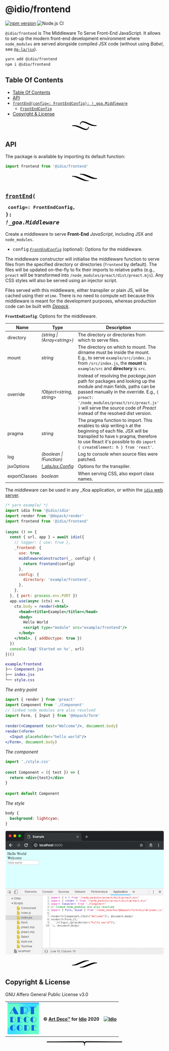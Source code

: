 # @idio/frontend

[![npm version](https://badge.fury.io/js/%40idio%2Ffrontend.svg)](https://www.npmjs.com/package/@idio/frontend)
![Node.js CI](https://github.com/idiocc/frontend/workflows/Node.js%20CI/badge.svg)

`@idio/frontend` is The Middleware To Serve Front-End JavaScript. It allows to set-up the modern front-end development environment where `node_modules` are served alongside compiled JSX code (without using _Babel_, see [`@a-la/jsx`](https://github.com/a-la/jsx)).

```sh
yarn add @idio/frontend
npm i @idio/frontend
```

## Table Of Contents

- [Table Of Contents](#table-of-contents)
- [API](#api)
- [`frontEnd(config=: FrontEndConfig): !_goa.Middleware`](#frontendconfig-frontendconfig-_goamiddleware)
  * [`FrontEndConfig`](#type-frontendconfig)
- [Copyright & License](#copyright--license)

<p align="center"><a href="#table-of-contents">
  <img src="/.documentary/section-breaks/0.svg?sanitize=true">
</a></p>

## API

The package is available by importing its default function:

```js
import frontend from '@idio/frontend'
```

<p align="center"><a href="#table-of-contents">
  <img src="/.documentary/section-breaks/1.svg?sanitize=true">
</a></p>

## <code><ins>frontEnd</ins>(</code><sub><br/>&nbsp;&nbsp;`config=: FrontEndConfig,`<br/></sub><code>): <i>!_goa.Middleware</i></code>
Create a middleware to serve **Front-End** _JavaScript_, including JSX and `node_modules`.

 - <kbd>config</kbd> <em><code><a href="#type-frontendconfig" title="Options for the middleware.">FrontEndConfig</a></code></em> (optional): Options for the middleware.

The middleware constructor will initialise the middleware function to serve files from the specified directory or directories (`frontend` by default). The files will be updated on-the-fly to fix their imports to relative paths (e.g., `preact` will be transformed into `/node_modules/preact/dist/preact.mjs`). Any CSS styles will also be served using an injector script.

Files served with this middleware, either transpiler or plain JS, will be cached using their `mtime`. There is no need to compute `md5` because this middleware is meant for the development purposes, whereas production code can be built with [_Depack_](https://artdecocode.com/depack/).

__<a name="type-frontendconfig">`FrontEndConfig`</a>__: Options for the middleware.


|     Name      |                      Type                       |                                                                                                                                       Description                                                                                                                                        |           Default            |
| ------------- | ----------------------------------------------- | ---------------------------------------------------------------------------------------------------------------------------------------------------------------------------------------------------------------------------------------------------------------------------------------- | ---------------------------- |
| directory     | <em>(string \| !Array&lt;string&gt;)</em>       | The directory or directories from which to serve files.                                                                                                                                                                                                                                  | `frontend`                   |
| mount         | <em>string</em>                                 | The directory on which to mount. The dirname must be inside the mount. E.g., to serve `example/src/index.js` from `/src/index.js`, the **mount** is `example/src` and **directory** is `src`.                                                                                            | `.`                          |
| override      | <em>!Object&lt;string, string&gt;</em>          | Instead of resolving the _package.json_ path for packages and looking up the module and main fields, paths can be passed manually in the override. E.g., `{ preact: '/node_modules/preact/src/preact.js' }` will serve the source code of _Preact_ instead of the resolved dist version. | -                            |
| pragma        | <em>string</em>                                 | The pragma function to import. This enables to skip writing `h` at the beginning of each file. JSX will be transpiled to have `h` pragma, therefore to use React it's possible to do `import { createElement: h } from 'react'`.                                                         | `import { h } from 'preact'` |
| log           | <em>(boolean \| !Function)</em>                 | Log to console when source files were patched.                                                                                                                                                                                                                                           | `false`                      |
| jsxOptions    | <em>[!_alaJsx.Config](#type-_alajsxconfig)</em> | Options for the transpiler.                                                                                                                                                                                                                                                              | -                            |
| exportClasses | <em>boolean</em>                                | When serving CSS, also export class names.                                                                                                                                                                                                                                               | `true`                       |

The middleware can be used in any _Koa application, or within the [`idio` web server](https://www.idio.cc).

```jsx
/* yarn example/ */
import idio from '@idio/idio'
import render from '@depack/render'
import frontend from '@idio/frontend'

(async () => {
  const { url, app } = await idio({
    // logger: { use: true },
    _frontend: {
      use: true,
      middlewareConstructor(_, config) {
        return frontend(config)
      },
      config: {
        directory: 'example/frontend',
      },
    },
  }, { port: process.env.PORT })
  app.use(async (ctx) => {
    ctx.body = render(<html>
      <head><title>Example</title></head>
      <body>
        Hello World
        <script type="module" src="example/frontend"/>
      </body>
    </html>, { addDoctype: true })
  })
  console.log('Started on %s', url)
})()
```

```m
example/frontend
├── Component.jsx
├── index.jsx
└── style.css
```

*The entry point*

```jsx
import { render } from 'preact'
import Component from './Component'
// linked node_modules are also resolved
import Form, { Input } from '@depack/form'

render(<Component test="Welcome"/>, document.body)
render(<Form>
  <Input placeholder="hello world"/>
</Form>, document.body)
```

*The component*

```jsx
import './style.css'

const Component = ({ test }) => {
  return <div>{test}</div>
}

export default Component
```

*The style*

```css
body {
  background: lightcyan;
}
```

![Chrome Example](docs/Example1.gif)

<p align="center"><a href="#table-of-contents">
  <img src="/.documentary/section-breaks/2.svg?sanitize=true">
</a></p>

## Copyright & License

GNU Affero General Public License v3.0

<table>
  <tr>
    <th>
      <a href="https://www.artd.eco">
        <img width="100" src="https://raw.githubusercontent.com/wrote/wrote/master/images/artdeco.png"
          alt="Art Deco">
      </a>
    </th>
    <th>© <a href="https://www.artd.eco">Art Deco™</a> for <a href="https://idio.cc">Idio</a> 2020</th>
    <th>
      <a href="https://idio.cc">
        <img src="https://avatars3.githubusercontent.com/u/40834161?s=100" width="100" alt="Idio">
      </a>
    </th>
  </tr>
</table>

<p align="center"><a href="#table-of-contents">
  <img src="/.documentary/section-breaks/-1.svg?sanitize=true">
</a></p>